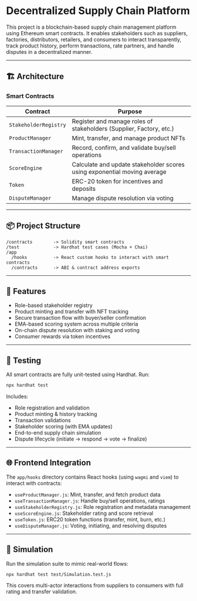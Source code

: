 
# Decentralized Supply Chain Platform

This project is a blockchain-based supply chain management platform using Ethereum smart contracts. It enables stakeholders such as suppliers, factories, distributors, retailers, and consumers to interact transparently, track product history, perform transactions, rate partners, and handle disputes in a decentralized manner.

---

## 🏗️ Architecture

### Smart Contracts

| Contract              | Purpose                                                                 |
|-----------------------|-------------------------------------------------------------------------|
| `StakeholderRegistry` | Register and manage roles of stakeholders (Supplier, Factory, etc.)     |
| `ProductManager`      | Mint, transfer, and manage product NFTs                                 |
| `TransactionManager`  | Record, confirm, and validate buy/sell operations                        |
| `ScoreEngine`         | Calculate and update stakeholder scores using exponential moving average |
| `Token`               | ERC-20 token for incentives and deposits                                |
| `DisputeManager`      | Manage dispute resolution via voting                                     |

---

## 📦 Project Structure

```
/contracts        -> Solidity smart contracts
/test             -> Hardhat test cases (Mocha + Chai)
/app
  /hooks          -> React custom hooks to interact with smart contracts
  /contracts      -> ABI & contract address exports
```

---

## 🚀 Features

- Role-based stakeholder registry
- Product minting and transfer with NFT tracking
- Secure transaction flow with buyer/seller confirmation
- EMA-based scoring system across multiple criteria
- On-chain dispute resolution with staking and voting
- Consumer rewards via token incentives

---

## 🧪 Testing

All smart contracts are fully unit-tested using Hardhat. Run:

```bash
npx hardhat test
```

Includes:
- Role registration and validation
- Product minting & history tracking
- Transaction validations
- Stakeholder scoring (with EMA updates)
- End-to-end supply chain simulation
- Dispute lifecycle (initiate → respond → vote → finalize)

---

## 🌐 Frontend Integration

The `app/hooks` directory contains React hooks (using `wagmi` and `viem`) to interact with contracts:

- `useProductManager.js`: Mint, transfer, and fetch product data
- `useTransactionManager.js`: Handle buy/sell operations, ratings
- `useStakeholderRegistry.js`: Role registration and metadata management
- `useScoreEngine.js`: Stakeholder rating and score retrieval
- `useToken.js`: ERC20 token functions (transfer, mint, burn, etc.)
- `useDisputeManager.js`: Voting, initiating, and resolving disputes

---

## 🧠 Simulation

Run the simulation suite to mimic real-world flows:

```bash
npx hardhat test test/Simulation.test.js
```

This covers multi-actor interactions from suppliers to consumers with full rating and transfer validation.
